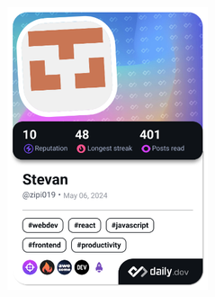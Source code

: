 <a href="https://app.daily.dev/zipi019"><img src="./devcard.png" width="356" alt="Stevan's Dev Card"/></a>
